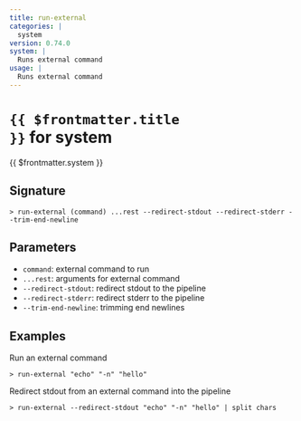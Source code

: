 ```yaml
---
title: run-external
categories: |
  system
version: 0.74.0
system: |
  Runs external command
usage: |
  Runs external command
---
```


# <code>{{ $frontmatter.title }}</code> for system

<div class='command-title'>{{ $frontmatter.system }}</div>

## Signature

```> run-external (command) ...rest --redirect-stdout --redirect-stderr --trim-end-newline```

## Parameters

 -  `command`: external command to run
 -  `...rest`: arguments for external command
 -  `--redirect-stdout`: redirect stdout to the pipeline
 -  `--redirect-stderr`: redirect stderr to the pipeline
 -  `--trim-end-newline`: trimming end newlines

## Examples

Run an external command
```shell
> run-external "echo" "-n" "hello"
```

Redirect stdout from an external command into the pipeline
```shell
> run-external --redirect-stdout "echo" "-n" "hello" | split chars
```
